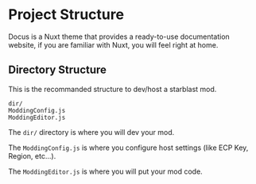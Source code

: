 # Project Structure

Docus is a Nuxt theme that provides a ready-to-use documentation website, if you are familiar with Nuxt, you will feel right at home.

## Directory Structure

This is the recommanded structure to dev/host a starblast mod.
```
dir/
ModdingConfig.js
ModdingEditor.js
```

The `dir/` directory is where you will dev your mod.

The `ModdingConfig.js` is where you configure host settings (like ECP Key, Region, etc...).


The `ModdingEditor.js` is where you will put your mod code.
